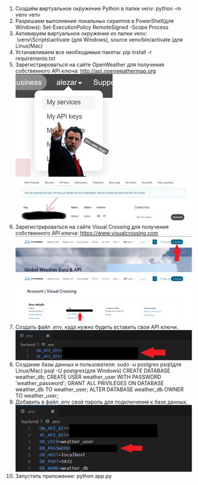 1. Создаём виртуальное окружение Python в папке venv: python -m venv venv
2. Разрешаем выполнение локальных скриптов в PowerShell(для Windows): Set-ExecutionPolicy RemoteSigned -Scope Process
3. Активируем виртуальное окружение из папки venv: .\venv\Scripts\activate (для Windows), source venv/bin/activate (для Linux/Mac)
4. Устанавливаем все необходимые пакеты: pip install -r requirements.txt
5. Зарегистрироваться на сайте OpenWeather для получения собственного API ключа: http://api.openweathermap.org
![alt text](sources/find_api.png)
![alt text](sources/copy_key.png)
6. Зарегистрироваться на сайте Visual Crossing для получения собственного API ключа: https://www.visualcrossing.com
![alt text](sources/find_api_2.png)
![alt text](sources/copy_key_2.png)
7. Создать файл .env, куда нужно будеть вставить свои API ключи.
![alt text](sources/insert_keys.png)
8. Создание базы данных и пользователя: sudo -u postgres psql(для Linux/Mac) psql -U postgres(для Windows)
CREATE DATABASE weather_db;
CREATE USER weather_user WITH PASSWORD 'weather_password';
GRANT ALL PRIVILEGES ON DATABASE weather_db TO weather_user;
ALTER DATABASE weather_db OWNER TO weather_user;
9. Добавить в файл .env свой пароль для подключения к базе данных.
![alt text](sources/database_connect.png)
10. Запустить приложение: python app.py